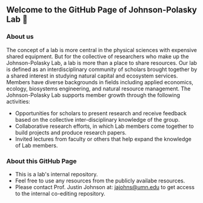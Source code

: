 ## Welcome to the GitHub Page of Johnson-Polasky Lab 👋

### About us
The concept of a lab is more central in the physical sciences with expensive shared equipment. But for the collective of researchers who make up the Johnson-Polasky Lab, a lab is more than a place to share resources. Our lab is defined as an interdisciplinary community of scholars brought together by a shared interest in studying natural capital and ecosystem services. Members have diverse backgrounds in fields including applied economics, ecology, biosystems engineering, and natural resource management. 
The Johnson-Polasky Lab supports member growth through the following activities:
* Opportunities for scholars to present research and receive feedback based on the collective inter-disciplinary knowledge of the group.
* Collaborative research efforts, in which Lab members come together to build projects and produce research papers.
* Invited lectures from faculty or others that help expand the knowledge of Lab members.

### About this GitHub Page

* This is a lab's internal repository.
* Feel free to use any resources from the publicly availabe resources. 
* Please contact Prof. Justin Johnson at: jajohns@umn.edu to get access to the internal co-editing repository.
